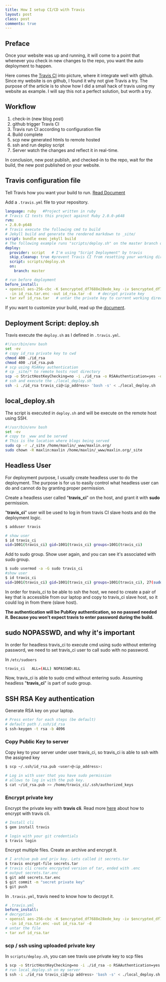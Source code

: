 ```yaml
---
title: How I setup CI/CD with Travis
layout: post
class: post
comments: true
---
```

## Preface

Once your website was up and running, it will come to a point that whenever you check in new changes to the repo, you want the auto deployment to happen.

Here comes the [Travis CI](https://travis-ci.org/) into picture, where it integrate well with github.
Since my website is on github, I found it why not give Travis a try.
The purpose of the article is to show how I did a small hack of travis using my website as example. I will say this not a perfect solution, but worth a try.

## Workflow

1. check-in (new blog post)
2. github trigger Travis CI
3. Travis run CI according to configuration file
4. Build complete
5. scp new generated htmls to remote hosted
6. ssh and run deploy script
7. Server watch the changes and reflect it in real-time.

In conclusion, new post publish, and checked-in to the repo, wait for the build, the new post published on your website.


## Travis configuration file

Tell Travis how you want your build to run.
[Read Document](https://docs.travis-ci.com/user/getting-started/)

Add a ```.travis.yml``` file to your repository.

```yml
language: ruby   #Project written in ruby
# Travis CI tests this project against Ruby 2.0.0-p648
rvm:
- 2.0.0-p648
# Travis execute the following cmd to build
# Jekyll build and generate the rendered markdown to _site/
script: bundle exec jekyll build
# The following example runs "scripts/deploy.sh" on the master branch of your repo if the build is successful
deploy:
  provider: script   # I'm using "Script Deployment" by travis
  skip_cleanup: true #prevent Travis CI from resetting your working directory and deleting all changes made during the build
  script: scripts/deploy.sh
  on:
    branch: master

# run before deployment
before_install:
- openssl aes-256-cbc -K $encrypted_df7688e28ede_key -iv $encrypted_df7688e28ede_iv
  -in id_rsa.tar.enc -out id_rsa.tar -d   # decrypt private key
- tar xvf id_rsa.tar   # untar the private key to current working directory (root dir of repo)
```

If you want to customize your build, read up the [document](https://docs.travis-ci.com/user/getting-started/).

## Deployment Script: deploy.sh

Travis execute the ```deploy.sh``` as I defined in ```.travis.yml```.

```bash
#!/usr/bin/env bash
set -ev
# copy id_rsa private key to cwd
chmod 400 ./id_rsa
chmod 400 ./id_rsa.pub
# scp using RSAKey authentication
# cp _site/* to remote hosts root directory
scp -o StrictHostKeyChecking=no -i ./id_rsa -o RSAAuthentication=yes -o PubkeyAuthentication=yes -r ./_site travis_ci@<ip address>:~/
# ssh and execute the ./local_deploy.sh
ssh -i ./id_rsa travis_ci@<ip_address> 'bash -s' < ./local_deploy.sh
```

## local_deploy.sh

The script is executed in ```deploy.sh``` and will be execute on the remote host using SSH.

```bash
#!/usr/bin/env bash
set -ev
# copy to _www and be served
# This is the location where blogs being served
sudo cp -r ./_site /home/maxlin/_www/maxlin.org/
sudo chown -R maxlin:maxlin /home/maxlin/_www/maxlin.org/_site
```

## Headless User

For deployment purpose, I usually create headless user to do the deployment. The purpose is for us to easily control what headless user can do and cannot do by granting proper permission.

Create a headless user called "**travis_ci**" on the host, and grant it with **sudo** permission.

"**travis_ci**" user will be used to log in from travis CI slave hosts and do the deployment logic.

```bash
$ adduser travis

# show user
$ id travis_ci
uid=1001(travis_ci) gid=1001(travis_ci) groups=1001(travis_ci)
```

Add to sudo group. Show user again, and you can see it's associated with sudo group.

```bash
$ sudo usermod -a -G sudo travis_ci
#show user
$ id travis_ci
uid=1001(travis_ci) gid=1001(travis_ci) groups=1001(travis_ci), 27(sudo)
```

In order for travis_ci to be able to ssh the host, we need to create a pair of key that is accessible from our laptop and copy to travis_ci slave host, so it could log in from there (slave host).

**The authentication will be PubKey authentication, so no passwd needed it.
Because you won't expect travis to enter password during the build.**

## sudo NOPASSWD, and why it's important

In order for headless travis_ci to execute cmd using sudo without entering password, we need to set travis_ci user to call sudo with no password.

In ```/etc/sudoers```

```bash
travis_ci   ALL=(ALL) NOPASSWD:ALL
```

Now, travis_ci is able to sudo cmd without entering sudo. Assuming headless "**travis_ci**" is part of sudo group.


## SSH RSA Key authentication

Generate RSA key on your laptop.

```bash
# Press enter for each steps (be default)
# default path /.ssh/id_rsa
$ ssh-keygen -t rsa -b 4096
```

### Copy Public Key to server

Copy key to your server under user travis_ci, so travis_ci is able to ssh with the assigned key

```bash
$ scp ~/.ssh/id_rsa.pub <user>@<ip_address>:

# Log in with user that you have sudo permission
# allows to log in with the pub key.
$ cat ~/id_rsa.pub >> /home/travis_ci/.ssh/authorized_keys
```

### Encrypt private key

Encrypt the private key with **travis cli**.
Read more [here](https://docs.travis-ci.com/user/encrypting-files/) about how to encrypt with travis cli.

```bash
# Install cli
$ gem install travis

# login with your git credentials
$ travis login
```

Encrypt multiple files.
Create an archive and encrypt it.

```bash
# I archive pub and priv key. Lets called it secrets.tar
$ travis encrypt-file secrets.tar
# travis cli create encrpyted version of tar, ended with .enc
# output secrets.tar.enc
$ git add secrets.tar.enc
$ git commit -m "secret private key"
$ git push
```

In ```.travis.yml```, travis need to know how to decrpyt it.

```yml
# .travis.yml
before_install:
# decryption
- openssl aes-256-cbc -K $encrypted_df7688e28ede_key -iv $encrypted_df7688e28ede_iv
  -in id_rsa.tar.enc -out id_rsa.tar -d
# untar the file
- tar xvf id_rsa.tar
```

### scp / ssh using uploaded private key

In ```scripts/deploy.sh```, you can see travis use private key to scp files

```bash
$ scp -o StrictHostKeyChecking=no -i ./id_rsa -o RSAAuthentication=yes -o PubkeyAuthentication=yes -r ./_site travis_ci@<ip address>:~/
# run local_deploy.sh on my server
$ ssh -i ./id_rsa travis_ci@<ip address> 'bash -s' < ./local_deploy.sh
```
